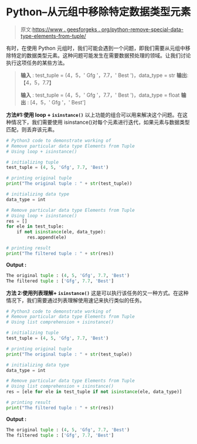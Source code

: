 # Python–从元组中移除特定数据类型元素

> 原文:[https://www . geesforgeks . org/python-remove-special-data-type-elements-from-tuple/](https://www.geeksforgeeks.org/python-remove-particular-data-type-elements-from-tuple/)

有时，在使用 Python 元组时，我们可能会遇到一个问题，即我们需要从元组中移除特定的数据类型元素。这种问题可能发生在需要数据预处理的领域。让我们讨论执行这项任务的某些方法。

> **输入** : test_tuple = (4，5，' Gfg '，7.7，' Best ')，data_type = str
> **输出**:【4，5，7.7】
> 
> **输入** : test_tuple = (4，5，' Gfg '，7.7，' Best ')，data_type = float
> **输出** : [4，5，' Gfg '，' Best']

**方法#1:使用 loop + `isinstance()`**
以上功能的组合可以用来解决这个问题。在这种情况下，我们需要使用 isinstance()对每个元素进行迭代，如果元素与数据类型匹配，则丢弃该元素。

```py
# Python3 code to demonstrate working of 
# Remove particular data type Elements from Tuple
# Using loop + isinstance() 

# initializing tuple
test_tuple = (4, 5, 'Gfg', 7.7, 'Best')

# printing original tuple
print("The original tuple : " + str(test_tuple))

# initializing data type
data_type = int 

# Remove particular data type Elements from Tuple
# Using loop + isinstance()
res = []
for ele in test_tuple:
    if not isinstance(ele, data_type):
        res.append(ele)

# printing result 
print("The filtered tuple : " + str(res))
```

**Output :**

```py
The original tuple : (4, 5, 'Gfg', 7.7, 'Best')
The filtered tuple : ['Gfg', 7.7, 'Best']

```

**方法 2:使用列表理解+ `isinstance()`**
这是可以执行该任务的又一种方式。在这种情况下，我们需要通过列表理解使用速记来执行类似的任务。

```py
# Python3 code to demonstrate working of 
# Remove particular data type Elements from Tuple
# Using list comprehension + isinstance() 

# initializing tuple
test_tuple = (4, 5, 'Gfg', 7.7, 'Best')

# printing original tuple
print("The original tuple : " + str(test_tuple))

# initializing data type
data_type = int 

# Remove particular data type Elements from Tuple
# Using list comprehension + isinstance() 
res = [ele for ele in test_tuple if not isinstance(ele, data_type)]

# printing result 
print("The filtered tuple : " + str(res))
```

**Output :**

```py
The original tuple : (4, 5, 'Gfg', 7.7, 'Best')
The filtered tuple : ['Gfg', 7.7, 'Best']

```